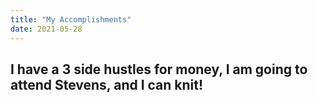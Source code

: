 ```yaml
---
title: "My Accomplishments"
date: 2021-05-28
---
```

 I have a 3 side hustles for money, I am going to attend Stevens, and I can knit!
---

